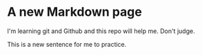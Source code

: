 # A new Markdown page

I'm learning git and Github and this repo will help me. Don't judge.

This is a new sentence for me to practice.
